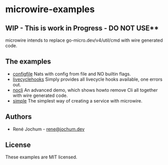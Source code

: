 # microwire-examples

## WIP - This is work in Progress - DO NOT USE\*\*

microwire intends to replace go-micro.dev/v4/util/cmd with wire generated code.

## The examples

- [configfile](configfile/)
  Nats with config from file and NO builtin flags.
- [livecyclehooks](livecyclehooks/)
  Simply provides all livecycle hooks available, one errors out.
- [nocli](nocli/)
  An advanced demo, which shows howto remove Cli all together with wire generated code.
- [simple](simple/)
  The simplest way of creating a service with microwire.

## Authors

- René Jochum - rene@jochum.dev

## License

These examples are MIT licensed.
